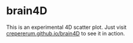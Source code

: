 brain4D
=======

This is an experimental 4D scatter plot. Just visit [crepererum.github.io/brain4D](http://crepererum.github.io/brain4D) to see it in action.


